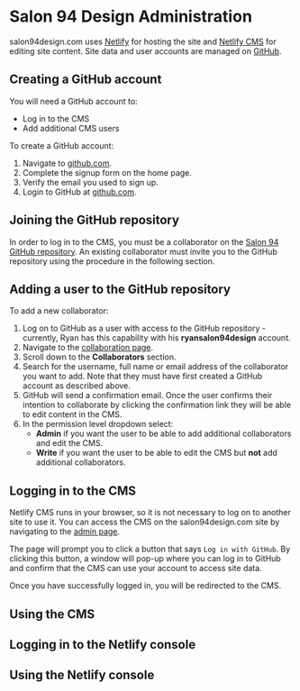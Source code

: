 # Salon 94 Design Administration

salon94design.com uses [Netlify](https://www.netlify.com/) for hosting the site
and [Netlify CMS](https://www.netlifycms.org/) for editing site content. Site
data and user accounts are managed on [GitHub](https://www.github.com).

## Creating a GitHub account

You will need a GitHub account to:

* Log in to the CMS
* Add additional CMS users

To create a GitHub account:

1. Navigate to [github.com](https://github.com/).
2. Complete the signup form on the home page.
3. Verify the email you used to sign up.
4. Login to GitHub at [github.com](https://github.com/login).

## Joining the GitHub repository

In order to log in to the CMS, you must be a collaborator on the
[Salon 94 GitHub repository](https://github.com/computer-lab/salon94design.com).
An existing collaborator must invite you to the GitHub repository using the
procedure in the following section.

## Adding a user to the GitHub repository

To add a new collaborator:

1. Log on to GitHub as a user with access to the GitHub repository - currently,
   Ryan has this capability with his **ryansalon94design** account.
2. Navigate to the [collaboration page](https://github.com/computer-lab/salon94design.com/settings/collaboration).
3. Scroll down to the **Collaborators** section.
4. Search for the username, full name or email address of the collaborator you
   want to add. Note that they must have first created a GitHub account as
   described above.
5. GitHub will send a confirmation email. Once the user confirms their intention
   to collaborate by clicking the confirmation link they will be able to edit
   content in the CMS.
6. In the permission level dropdown select:
    * **Admin** if you want the user to be able to add additional collaborators
      and edit the CMS.
    * **Write** if you want the user to be able to edit the CMS but **not** add
      additional collaborators.

## Logging in to the CMS

Netlify CMS runs in your browser, so it is not necessary to log on to another
site to use it. You can access the CMS on the salon94design.com site by
navigating to the [admin page](https://salon94design.com/admin/).

The page will prompt you to click a button that says `Log in with GitHub`. By
clicking this button, a window will pop-up where you can log in to GitHub and
confirm that the CMS can use your account to access site data.

Once you have successfully logged in, you will be redirected to the CMS.

## Using the CMS

## Logging in to the Netlify console

## Using the Netlify console

